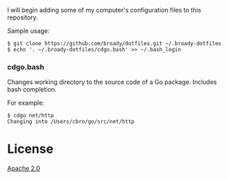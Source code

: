 I will begin adding some of my computer's configuration files to this repository.

Sample usage:

    $ git clone https://github.com/broady/dotfiles.git ~/.broady-dotfiles
    $ echo '. ~/.broady-dotfiles/cdgo.bash' >> ~/.bash_login

### cdgo.bash

Changes working directory to the source code of a Go package. Includes bash completion.

For example:

    $ cdgo net/http
    Changing into /Users/cbro/go/src/net/http

# License

[Apache 2.0](LICENSE)
